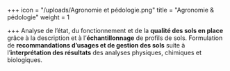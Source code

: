 +++
icon = "/uploads/Agronomie et pédologie.png"
title = "Agronomie & pédologie"
weight = 1

+++
Analyse de l’état, du fonctionnement et de la **qualité des sols en place** grâce à la description et à l’**échantillonnage** de profils de sols. Formulation de **recommandations d’usages et de gestion des sols** suite à l’**interprétation des résultats** des analyses physiques, chimiques et biologiques.